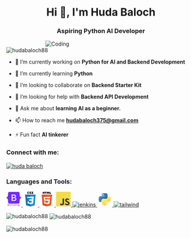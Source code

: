 <h1 align="center">Hi 👋, I'm Huda Baloch</h1>
<h3 align="center">Aspiring Python AI Developer</h3>
<img align="right" alt="Coding" width="400" src="https://miro.medium.com/v2/resize:fit:1400/1*5OSbGu-5Z98IT8r76UJZbw.gif">

<p align="left"> <img src="https://komarev.com/ghpvc/?username=hudabaloch88&label=Profile%20views&color=0e75b6&style=flat" alt="hudabaloch88" /> </p>

- 🔭 I’m currently working on **Python for AI and Backend Development**

- 🌱 I’m currently learning **Python**

- 👯 I’m looking to collaborate on **Backend Starter Kit**

- 🤝 I’m looking for help with **Backend API Development**

- 💬 Ask me about **learning AI as a beginner.**

- 📫 How to reach me **hudabaloch375@gmail.com**

- ⚡ Fun fact **AI tinkerer**

<h3 align="left">Connect with me:</h3>
<p align="left">
<a href="https://linkedin.com/in/huda baloch" target="blank"><img align="center" src="https://raw.githubusercontent.com/rahuldkjain/github-profile-readme-generator/master/src/images/icons/Social/linked-in-alt.svg" alt="huda baloch" height="30" width="40" /></a>
</p>

<h3 align="left">Languages and Tools:</h3>
<p align="left"> <a href="https://getbootstrap.com" target="_blank" rel="noreferrer"> <img src="https://raw.githubusercontent.com/devicons/devicon/master/icons/bootstrap/bootstrap-plain-wordmark.svg" alt="bootstrap" width="40" height="40"/> </a> <a href="https://www.w3schools.com/css/" target="_blank" rel="noreferrer"> <img src="https://raw.githubusercontent.com/devicons/devicon/master/icons/css3/css3-original-wordmark.svg" alt="css3" width="40" height="40"/> </a> <a href="https://www.w3.org/html/" target="_blank" rel="noreferrer"> <img src="https://raw.githubusercontent.com/devicons/devicon/master/icons/html5/html5-original-wordmark.svg" alt="html5" width="40" height="40"/> </a> <a href="https://developer.mozilla.org/en-US/docs/Web/JavaScript" target="_blank" rel="noreferrer"> <img src="https://raw.githubusercontent.com/devicons/devicon/master/icons/javascript/javascript-original.svg" alt="javascript" width="40" height="40"/> </a> <a href="https://www.jenkins.io" target="_blank" rel="noreferrer"> <img src="https://www.vectorlogo.zone/logos/jenkins/jenkins-icon.svg" alt="jenkins" width="40" height="40"/> </a> <a href="https://www.python.org" target="_blank" rel="noreferrer"> <img src="https://raw.githubusercontent.com/devicons/devicon/master/icons/python/python-original.svg" alt="python" width="40" height="40"/> </a> <a href="https://tailwindcss.com/" target="_blank" rel="noreferrer"> <img src="https://www.vectorlogo.zone/logos/tailwindcss/tailwindcss-icon.svg" alt="tailwind" width="40" height="40"/> </a> </p>

<p><img align="left" src="https://github-readme-stats.vercel.app/api/top-langs?username=hudabaloch88&show_icons=true&locale=en&layout=compact" alt="hudabaloch88" /></p>

<p>&nbsp;<img align="center" src="https://github-readme-stats.vercel.app/api?username=hudabaloch88&show_icons=true&locale=en" alt="hudabaloch88" /></p>

<p><img align="center" src="https://github-readme-streak-stats.herokuapp.com/?user=hudabaloch88&" alt="hudabaloch88" /></p>
